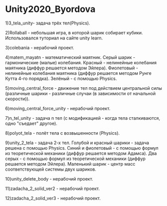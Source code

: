 # Unity2020_Byordova
1)3_tela_unity- задача трёх тел(Physics).

2)Rollaball - небольшая игра, в которой шарик собирает кубики. Использовался туториал на сайте unity learn.

3)colebania - нерабочий проект.

4)matem_mayatn - математический маятник. Серый шарик - гармонические (малые) колебания. Красный - нелинейные колебания маятника (диффур решается методом Эйлера). Фиолетовый - нелинейные колебания маятника (диффур решается методом Рунге Кутта 4-го порядка). Зелёный - с помощью Physics.

5)moving_central_force - движение тел под действием центральной силы (различные шарики - различные случаи (в зависимости от начальной скорости)).

6)moving_central_force_unity - нерабочий проект.

7)n_tel_unity - задача n тел (с модификацией - когда тела сталкиваются, одно "съедает" другое).

8)polyot_tela - полёт тела с возвышенности (Physics).

9)unity_2_tela - задача 2-х тел. Голубой и красный шарики - задача решена с помощью Physics. Синий и фиолетовый - с помощью формул из теоретической механики (диффур решается методом Адамса). Два серых - с помощью формул из теоретической механики (диффур решается методом Эйлера). Маленький шарик - центр масс соответствующей системы двух шариков.

10)unity_delete_body - нерабочий проект.

11)zadacha_2_solid_ver2 - нерабочий проект.

12)zadacha_2_solid_ver3 - нерабочий проект.
